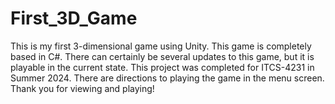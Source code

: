 # First_3D_Game
This is my first 3-dimensional game using Unity.
This game is completely based in C#. 
There can certainly be several updates to this game, but it is playable in the current state.
This project was completed for ITCS-4231 in Summer 2024. 
There are directions to playing the game in the menu screen.
Thank you for viewing and playing!
